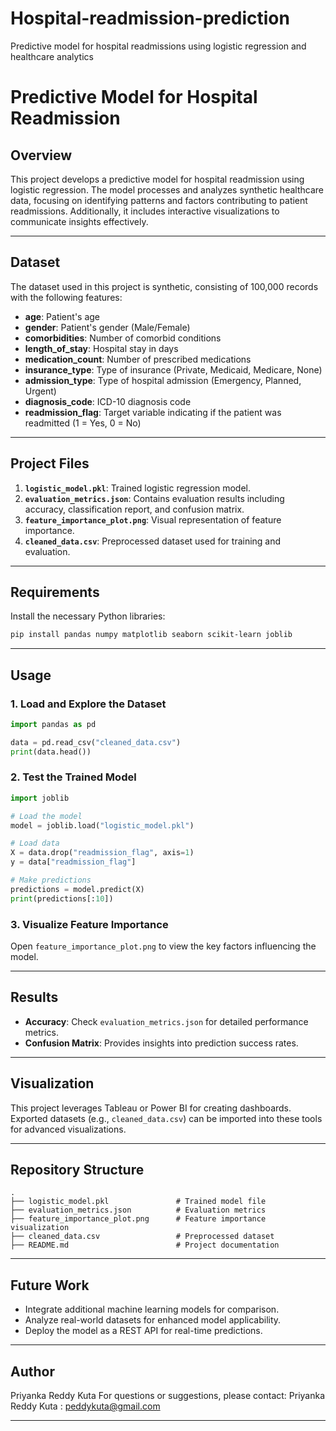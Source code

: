 # Hospital-readmission-prediction 
Predictive model for hospital readmissions using logistic regression and healthcare analytics
# Predictive Model for Hospital Readmission

## Overview
This project develops a predictive model for hospital readmission using logistic regression. The model processes and analyzes synthetic healthcare data, focusing on identifying patterns and factors contributing to patient readmissions. Additionally, it includes interactive visualizations to communicate insights effectively.

---

## Dataset
The dataset used in this project is synthetic, consisting of 100,000 records with the following features:
- **age**: Patient's age
- **gender**: Patient's gender (Male/Female)
- **comorbidities**: Number of comorbid conditions
- **length_of_stay**: Hospital stay in days
- **medication_count**: Number of prescribed medications
- **insurance_type**: Type of insurance (Private, Medicaid, Medicare, None)
- **admission_type**: Type of hospital admission (Emergency, Planned, Urgent)
- **diagnosis_code**: ICD-10 diagnosis code
- **readmission_flag**: Target variable indicating if the patient was readmitted (1 = Yes, 0 = No)

---

## Project Files
1. **`logistic_model.pkl`**: Trained logistic regression model.
2. **`evaluation_metrics.json`**: Contains evaluation results including accuracy, classification report, and confusion matrix.
3. **`feature_importance_plot.png`**: Visual representation of feature importance.
4. **`cleaned_data.csv`**: Preprocessed dataset used for training and evaluation.

---

## Requirements
Install the necessary Python libraries:
```bash
pip install pandas numpy matplotlib seaborn scikit-learn joblib
```

---

## Usage

### 1. Load and Explore the Dataset
```python
import pandas as pd

data = pd.read_csv("cleaned_data.csv")
print(data.head())
```

### 2. Test the Trained Model
```python
import joblib

# Load the model
model = joblib.load("logistic_model.pkl")

# Load data
X = data.drop("readmission_flag", axis=1)
y = data["readmission_flag"]

# Make predictions
predictions = model.predict(X)
print(predictions[:10])
```

### 3. Visualize Feature Importance
Open `feature_importance_plot.png` to view the key factors influencing the model.

---

## Results
- **Accuracy**: Check `evaluation_metrics.json` for detailed performance metrics.
- **Confusion Matrix**: Provides insights into prediction success rates.

---

## Visualization
This project leverages Tableau or Power BI for creating dashboards. Exported datasets (e.g., `cleaned_data.csv`) can be imported into these tools for advanced visualizations.

---

## Repository Structure
```plaintext
.
├── logistic_model.pkl               # Trained model file
├── evaluation_metrics.json          # Evaluation metrics
├── feature_importance_plot.png      # Feature importance visualization
├── cleaned_data.csv                 # Preprocessed dataset
├── README.md                        # Project documentation
```

---

## Future Work
- Integrate additional machine learning models for comparison.
- Analyze real-world datasets for enhanced model applicability.
- Deploy the model as a REST API for real-time predictions.

---

## Author
Priyanka Reddy Kuta
For questions or suggestions, please contact:
Priyanka Reddy Kuta : peddykuta@gmail.com

---


